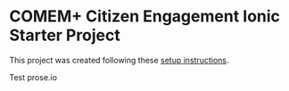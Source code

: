 # COMEM+ Citizen Engagement Ionic Starter Project

This project was created following these [setup instructions](https://github.com/MediaComem/comem-citizen-engagement-ionic-setup).

Test prose.io 
